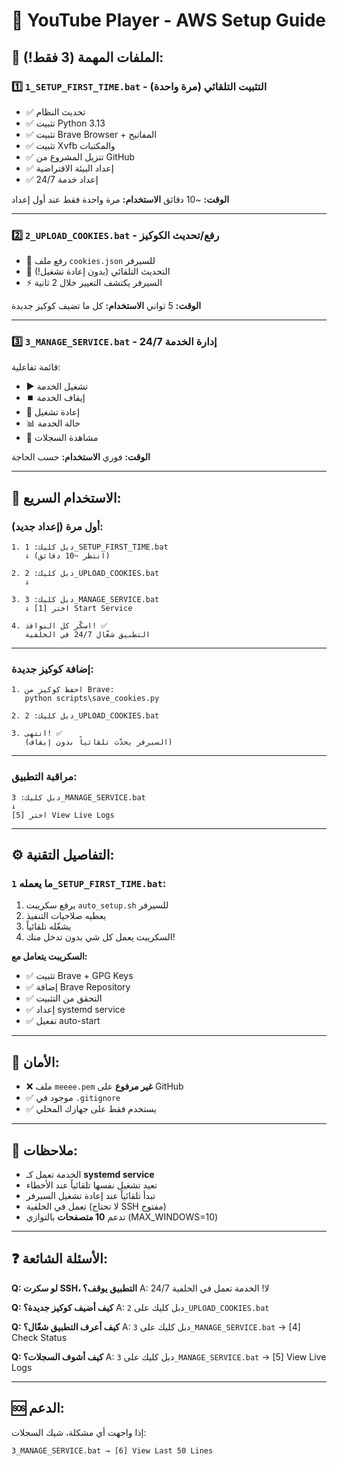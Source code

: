 # 🚀 YouTube Player - AWS Setup Guide

## 📁 **الملفات المهمة (3 فقط!):**

### **1️⃣ `1_SETUP_FIRST_TIME.bat`** - التثبيت التلقائي (مرة واحدة)
- ✅ تحديث النظام
- ✅ تثبيت Python 3.13
- ✅ تثبيت Brave Browser + المفاتيح
- ✅ تثبيت Xvfb والمكتبات
- ✅ تنزيل المشروع من GitHub
- ✅ إعداد البيئة الافتراضية
- ✅ إعداد خدمة 24/7

**الوقت:** ~10 دقائق
**الاستخدام:** مرة واحدة فقط عند أول إعداد

---

### **2️⃣ `2_UPLOAD_COOKIES.bat`** - رفع/تحديث الكوكيز
- 🍪 رفع ملف `cookies.json` للسيرفر
- 🔄 التحديث التلقائي (بدون إعادة تشغيل!)
- ⚡ السيرفر يكتشف التغيير خلال 2 ثانية

**الوقت:** 5 ثواني
**الاستخدام:** كل ما تضيف كوكيز جديدة

---

### **3️⃣ `3_MANAGE_SERVICE.bat`** - إدارة الخدمة 24/7
قائمة تفاعلية:
- ▶️ تشغيل الخدمة
- ⏹️ إيقاف الخدمة
- 🔄 إعادة تشغيل
- 📊 حالة الخدمة
- 📜 مشاهدة السجلات

**الوقت:** فوري
**الاستخدام:** حسب الحاجة

---

## 🎯 **الاستخدام السريع:**

### **أول مرة (إعداد جديد):**

```
1. دبل كليك: 1_SETUP_FIRST_TIME.bat
   ↓ (انتظر ~10 دقائق)

2. دبل كليك: 2_UPLOAD_COOKIES.bat
   ↓

3. دبل كليك: 3_MANAGE_SERVICE.bat
   ↓ اختر [1] Start Service

4. اسكّر كل النوافذ! ✅
   التطبيق شغّال 24/7 في الخلفية
```

---

### **إضافة كوكيز جديدة:**

```
1. احفظ كوكيز من Brave:
   python scripts\save_cookies.py

2. دبل كليك: 2_UPLOAD_COOKIES.bat
   
3. انتهى! ✅
   (السيرفر يحدّث تلقائياً بدون إيقاف)
```

---

### **مراقبة التطبيق:**

```
دبل كليك: 3_MANAGE_SERVICE.bat
↓
اختر [5] View Live Logs
```

---

## ⚙️ **التفاصيل التقنية:**

### **ما يعمله `1_SETUP_FIRST_TIME.bat`:**

1. يرفع سكريبت `auto_setup.sh` للسيرفر
2. يعطيه صلاحيات التنفيذ
3. يشغّله تلقائياً
4. السكريبت يعمل كل شي بدون تدخل منك!

**السكريبت يتعامل مع:**
- ✅ تثبيت Brave + GPG Keys
- ✅ إضافة Brave Repository
- ✅ التحقق من التثبيت
- ✅ إعداد systemd service
- ✅ تفعيل auto-start

---

## 🔐 **الأمان:**

- ❌ ملف `meeee.pem` **غير مرفوع** على GitHub
- ✅ موجود في `.gitignore`
- ✅ يستخدم فقط على جهازك المحلي

---

## 📝 **ملاحظات:**

- الخدمة تعمل كـ **systemd service**
- تعيد تشغيل نفسها تلقائياً عند الأخطاء
- تبدأ تلقائياً عند إعادة تشغيل السيرفر
- تعمل في الخلفية (لا تحتاج SSH مفتوح)
- تدعم **10 متصفحات** بالتوازي (MAX_WINDOWS=10)

---

## ❓ **الأسئلة الشائعة:**

**Q: لو سكرت SSH، التطبيق يوقف؟**
A: لا! الخدمة تعمل في الخلفية 24/7

**Q: كيف أضيف كوكيز جديدة؟**
A: دبل كليك على `2_UPLOAD_COOKIES.bat`

**Q: كيف أعرف التطبيق شغّال؟**
A: دبل كليك على `3_MANAGE_SERVICE.bat` → [4] Check Status

**Q: كيف أشوف السجلات؟**
A: دبل كليك على `3_MANAGE_SERVICE.bat` → [5] View Live Logs

---

## 🆘 **الدعم:**

إذا واجهت أي مشكلة، شيك السجلات:
```
3_MANAGE_SERVICE.bat → [6] View Last 50 Lines
```
